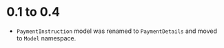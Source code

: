 0.1 to 0.4
==========

* `PaymentInstruction` model was renamed to `PaymentDetails` and moved to `Model` namespace.